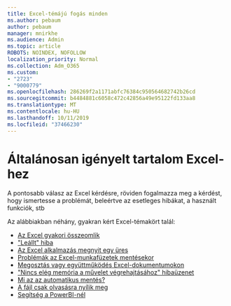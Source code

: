 ```yaml
---
title: Excel-témájú fogás minden
ms.author: pebaum
author: pebaum
manager: mnirkhe
ms.audience: Admin
ms.topic: article
ROBOTS: NOINDEX, NOFOLLOW
localization_priority: Normal
ms.collection: Adm_O365
ms.custom:
- "2723"
- "9000779"
ms.openlocfilehash: 286269f2a1171abfc76384c950564682742b26cd
ms.sourcegitcommit: b4484881c6058c472c42856a49e95122fd133aa8
ms.translationtype: MT
ms.contentlocale: hu-HU
ms.lasthandoff: 10/11/2019
ms.locfileid: "37466230"
---
```

# <a name="commonly-requested-content-for-excel"></a>Általánosan igényelt tartalom Excel-hez

A pontosabb válasz az Excel kérdésre, röviden fogalmazza meg a kérdést, hogy ismertesse a problémát, beleértve az esetleges hibákat, a használt funkciók, stb 

Az alábbiakban néhány, gyakran kért Excel-témakört talál:

- [Az Excel gyakori összeomlik](https://support.office.com/article/Excel-not-responding-hangs-freezes-or-stops-working-37E7D3C9-9E84-40BF-A805-4CA6853A1FF4)
- ["Leállt" hiba](https://support.office.com/client/52bd7985-4e99-4a35-84c8-2d9b8301a2fa)
- [Az Excel alkalmazás megnyit egy üres](https://docs.microsoft.com/office/troubleshoot/excel/excel-opens-blank)
- [Problémák az Excel-munkafüzetek mentésekor](https://docs.microsoft.com/office/troubleshoot/excel/issue-when-save-excel-workbooks)
- [Megosztás vagy együttműködés Excel-dokumentumokon](https://support.office.com/article/7152aa8b-b791-414c-a3bb-3024e46fb104)
- ["Nincs elég memória a művelet végrehajtásához" hibaüzenet](https://docs.microsoft.com/office/troubleshoot/excel/available-resources-errors)
- [Mi az az automatikus mentés?](https://support.office.com/article/6d6bd723-ebfd-4e40-b5f6-ae6e8088f7a5)
- [A fájl csak olvasásra nyílik meg](https://support.office.com/article/why-did-my-file-open-read-only-3ab4b792-da50-4b38-8628-14c64e1f1d15)
- [Segítség a PowerBI-nél](https://powerbi.microsoft.com/en-us/support/)